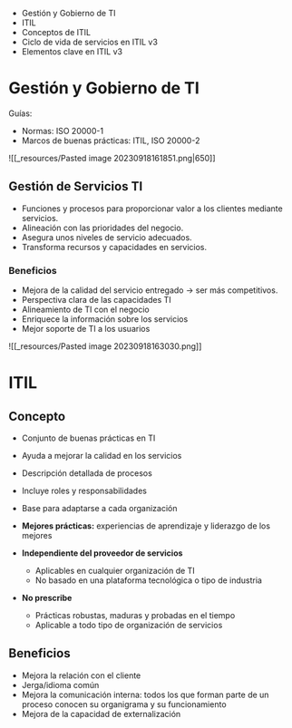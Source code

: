 - Gestión y Gobierno de TI
- ITIL
- Conceptos de ITIL
- Ciclo de vida de servicios en ITIL v3
- Elementos clave en ITIL v3

# Gestión y Gobierno de TI
Guías:
- Normas: ISO 20000-1
- Marcos de buenas prácticas: ITIL, ISO 20000-2

![[_resources/Pasted image 20230918161851.png|650]]

## Gestión de Servicios TI
- Funciones y procesos para proporcionar valor a los clientes mediante servicios.
- Alineación con las prioridades del negocio.
- Asegura unos niveles de servicio adecuados.
- Transforma recursos y capacidades en servicios.

### Beneficios
- Mejora de la calidad del servicio entregado → ser más competitivos.
- Perspectiva clara de las capacidades TI
- Alineamiento de TI con el negocio
- Enriquece la información sobre los servicios
- Mejor soporte de TI a los usuarios

![[_resources/Pasted image 20230918163030.png]]

# ITIL

## Concepto
- Conjunto de buenas prácticas en TI
- Ayuda a mejorar la calidad en los servicios
- Descripción detallada de procesos
- Incluye roles y responsabilidades
- Base para adaptarse a cada organización

- **Mejores prácticas:** experiencias de aprendizaje y liderazgo de los mejores
- **Independiente del proveedor de servicios**
	- Aplicables en cualquier organización de TI
	- No basado en una plataforma tecnológica o tipo de industria
- **No prescribe**
	- Prácticas robustas, maduras y probadas en el tiempo
	- Aplicable a todo tipo de organización de servicios

## Beneficios
- Mejora la relación con el cliente
- Jerga/idioma común
- Mejora la comunicación interna: todos los que forman parte de un proceso conocen su organigrama y su funcionamiento
- Mejora de la capacidad de externalización